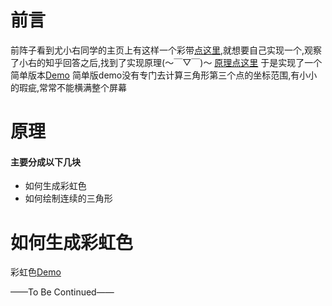 # 前言
前阵子看到尤小右同学的主页上有这样一个彩带[点这里](http://evanyou.me/),就想要自己实现一个,观察了小右的知乎回答之后,找到了实现原理(～￣▽￣)～ [原理点这里](http://krazydad.com/tutorials/makecolors.php)
于是实现了一个简单版本[Demo](http://himmas.github.io/Himmas_demo/colours-bar/)
简单版demo没有专门去计算三角形第三个点的坐标范围,有小小的瑕疵,常常不能横满整个屏幕
# 原理
#### 主要分成以下几块
- 如何生成彩虹色
- 如何绘制连续的三角形

# 如何生成彩虹色
彩虹色[Demo](http://himmas.github.io/Himmas_demo/colours-bar/colour-bar.html)

——To Be Continued——





